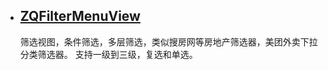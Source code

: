 

* ## [ZQFilterMenuView](https://github.com/zeqinjie/ZQFilterMenuView)
  筛选视图，条件筛选，多层筛选，类似搜房网等房地产筛选器，美团外卖下拉分类筛选器。
支持一级到三级，复选和单选。
